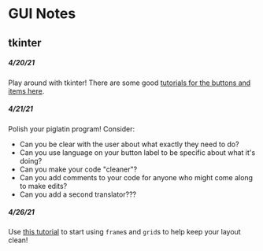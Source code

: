 # GUI Notes

## tkinter

##### _4/20/21_
Play around with tkinter! There are some good [tutorials for the buttons and items here][1].

##### _4/21/21_ 
Polish your piglatin program!
Consider:
 - Can you be clear with the user about what exactly they need to do?
 - Can you use language on your button label to be specific about what it's doing?
 - Can you make your code "cleaner"?
 - Can you add comments to your code for anyone who might come along to make edits?
 - Can you add a second translator???

##### _4/26/21_
Use [this tutorial][2] to start using `frame`s and `grid`s to help keep your layout clean!

[1]:https://realpython.com/python-gui-tkinter/#building-your-first-python-gui-application-with-tkinter
[2]:https://realpython.com/python-gui-tkinter/#controlling-layout-with-geometry-managers